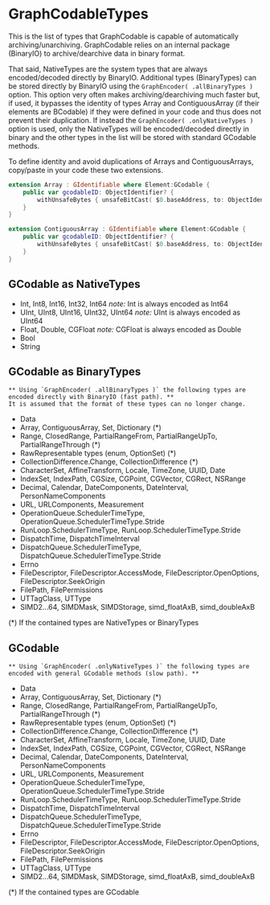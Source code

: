 #  GraphCodableTypes
This is the list of types that GraphCodable is capable of automatically archiving/unarchiving.
GraphCodable relies on an internal package (BinaryIO) to archive/dearchive data in binary format.

That said, NativeTypes are the system types that are always encoded/decoded directly by BinaryIO.
Additional types (BinaryTypes) can be stored directly by BinaryIO using the `GraphEncoder( .allBinaryTypes )` option.
This option very often makes archiving/dearchiving much faster but, if used, it bypasses the identity of types Array and ContiguousArray (if their elements are BCodable) if they were defined in your code and thus does not prevent their duplication.
If instead the `GraphEncoder( .onlyNativeTypes )` option is used, only the NativeTypes will be encoded/decoded directly in binary and the other types in the list will be stored with standard GCodable methods.

To define identity and avoid duplications of Arrays and ContiguousArrays, copy/paste in your code
these two extensions.
```swift
extension Array : GIdentifiable where Element:GCodable {
	public var gcodableID: ObjectIdentifier? {
		withUnsafeBytes { unsafeBitCast( $0.baseAddress, to: ObjectIdentifier?.self) }
	}
}

extension ContiguousArray : GIdentifiable where Element:GCodable {
	public var gcodableID: ObjectIdentifier? {
		withUnsafeBytes { unsafeBitCast( $0.baseAddress, to: ObjectIdentifier?.self) }
	}
}
```
## GCodable as NativeTypes
-	Int, Int8, Int16, Int32, Int64
	*note:* Int is always encoded as Int64
-	UInt, UInt8, UInt16, UInt32, UInt64
	*note:* UInt is always encoded as UInt64
-	Float, Double, CGFloat
	*note:* CGFloat is always encoded as Double
-	Bool
-	String

## GCodable as BinaryTypes
	** Using `GraphEncoder( .allBinaryTypes )` the following types are encoded directly with BinaryIO (fast path). **
	It is assumed that the format of these types can no longer change.
-	Data
-	Array, ContiguousArray, Set, Dictionary (*)
-	Range, ClosedRange, PartialRangeFrom, PartialRangeUpTo, PartialRangeThrough (*)
-	RawRepresentable types (enum, OptionSet) (*)
-	CollectionDifference.Change, CollectionDifference (*)
-	CharacterSet, AffineTransform, Locale, TimeZone, UUID, Date
-	IndexSet, IndexPath, CGSize, CGPoint, CGVector, CGRect, NSRange
-	Decimal, Calendar, DateComponents, DateInterval, PersonNameComponents
-	URL, URLComponents, Measurement
-	OperationQueue.SchedulerTimeType, OperationQueue.SchedulerTimeType.Stride
-	RunLoop.SchedulerTimeType, RunLoop.SchedulerTimeType.Stride
-	DispatchTime, DispatchTimeInterval
-	DispatchQueue.SchedulerTimeType, DispatchQueue.SchedulerTimeType.Stride
-	Errno
-	FileDescriptor, FileDescriptor.AccessMode, FileDescriptor.OpenOptions, FileDescriptor.SeekOrigin
-	FilePath, FilePermissions
-	UTTagClass, UTType
-	SIMD2...64, SIMDMask, SIMDStorage, simd_floatAxB, simd_doubleAxB

(*) If the contained types are NativeTypes or BinaryTypes

## GCodable
	** Using `GraphEncoder( .onlyNativeTypes )` the following types are encoded with general GCodable methods (slow path). **
-	Data
-	Array, ContiguousArray, Set, Dictionary (*)
-	Range, ClosedRange, PartialRangeFrom, PartialRangeUpTo, PartialRangeThrough (*)
-	RawRepresentable types (enum, OptionSet) (*)
-	CollectionDifference.Change, CollectionDifference (*)
-	CharacterSet, AffineTransform, Locale, TimeZone, UUID, Date
-	IndexSet, IndexPath, CGSize, CGPoint, CGVector, CGRect, NSRange
-	Decimal, Calendar, DateComponents, DateInterval, PersonNameComponents
-	URL, URLComponents, Measurement
-	OperationQueue.SchedulerTimeType, OperationQueue.SchedulerTimeType.Stride
-	RunLoop.SchedulerTimeType, RunLoop.SchedulerTimeType.Stride
-	DispatchTime, DispatchTimeInterval
-	DispatchQueue.SchedulerTimeType, DispatchQueue.SchedulerTimeType.Stride
-	Errno
-	FileDescriptor, FileDescriptor.AccessMode, FileDescriptor.OpenOptions, FileDescriptor.SeekOrigin
-	FilePath, FilePermissions
-	UTTagClass, UTType
-	SIMD2...64, SIMDMask, SIMDStorage, simd_floatAxB, simd_doubleAxB

(*) If the contained types are GCodable



